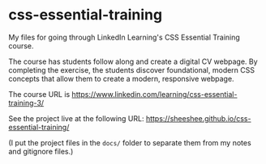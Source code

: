 # css-essential-training
My files for going through LinkedIn Learning's CSS Essential Training course.

The course has students follow along and create a digital CV webpage. By completing
the exercise, the students discover foundational, modern CSS concepts that
allow them to create a modern, responsive webpage.

The course URL is https://www.linkedin.com/learning/css-essential-training-3/

See the project live at the following URL: https://sheeshee.github.io/css-essential-training/

(I put the project files in the `docs/` folder to separate them from my notes and gitignore files.)
